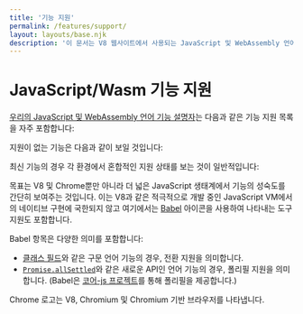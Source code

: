 ```yaml
---
title: '기능 지원'
permalink: /features/support/
layout: layouts/base.njk
description: '이 문서는 V8 웹사이트에서 사용되는 JavaScript 및 WebAssembly 언어 기능 지원 목록을 설명합니다.'
---
```

# JavaScript/Wasm 기능 지원

[우리의 JavaScript 및 WebAssembly 언어 기능 설명자](/features)는 다음과 같은 기능 지원 목록을 자주 포함합니다:

<feature-support chrome="71"
                 firefox="65"
                 safari="12"
                 nodejs="12"
                 babel="yes"></feature-support>

지원이 없는 기능은 다음과 같이 보일 것입니다:

<feature-support chrome="no"
                 firefox="no"
                 safari="no"
                 nodejs="no"
                 babel="no"></feature-support>

최신 기능의 경우 각 환경에서 혼합적인 지원 상태를 보는 것이 일반적입니다:

<feature-support chrome="partial"
                 firefox="yes"
                 safari="yes"
                 nodejs="no"
                 babel="yes"></feature-support>

목표는 V8 및 Chrome뿐만 아니라 더 넓은 JavaScript 생태계에서 기능의 성숙도를 간단히 보여주는 것입니다. 이는 V8과 같은 적극적으로 개발 중인 JavaScript VM에서의 네이티브 구현에 국한되지 않고 여기에서는 [Babel](https://babeljs.io/) 아이콘을 사용하여 나타내는 도구 지원도 포함합니다.

<!--truncate-->
Babel 항목은 다양한 의미를 포함합니다:

- [클래스 필드](/features/class-fields)와 같은 구문 언어 기능의 경우, 전환 지원을 의미합니다.
- [`Promise.allSettled`](/features/promise-combinators#promise.allsettled)와 같은 새로운 API인 언어 기능의 경우, 폴리필 지원을 의미합니다. (Babel은 [코어-js 프로젝트](https://github.com/zloirock/core-js)를 통해 폴리필을 제공합니다.)

Chrome 로고는 V8, Chromium 및 Chromium 기반 브라우저를 나타냅니다.
